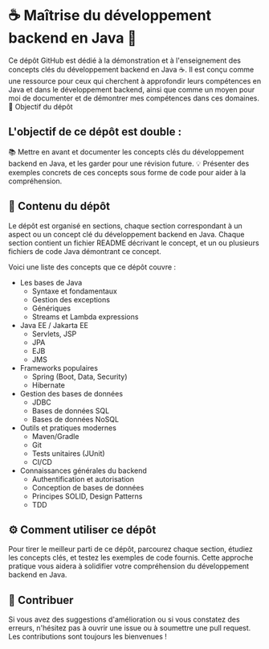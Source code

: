 # ☕️ Maîtrise du développement backend en Java 🚀

Ce dépôt GitHub est dédié à la démonstration et à l'enseignement des concepts clés du développement backend en Java ☕️. Il est conçu comme une ressource pour ceux qui cherchent à approfondir leurs compétences en Java et dans le développement backend, ainsi que comme un moyen pour moi de documenter et de démontrer mes compétences dans ces domaines.
🎯 Objectif du dépôt

## L'objectif de ce dépôt est double :

  📚 Mettre en avant et documenter les concepts clés du développement backend en Java, et les garder pour une révision future.
  💡 Présenter des exemples concrets de ces concepts sous forme de code pour aider à la compréhension.

## 📁 Contenu du dépôt

Le dépôt est organisé en sections, chaque section correspondant à un aspect ou un concept clé du développement backend en Java. Chaque section contient un fichier README décrivant le concept, et un ou plusieurs fichiers de code Java démontrant ce concept.

Voici une liste des concepts que ce dépôt couvre :

  - Les bases de Java
      - Syntaxe et fondamentaux
      - Gestion des exceptions
      - Génériques
      - Streams et Lambda expressions
  - Java EE / Jakarta EE
      - Servlets, JSP
      - JPA
      - EJB
      - JMS
  - Frameworks populaires
      - Spring (Boot, Data, Security)
      - Hibernate
  - Gestion des bases de données
      - JDBC
      - Bases de données SQL
      - Bases de données NoSQL
  - Outils et pratiques modernes
      - Maven/Gradle
      - Git
      - Tests unitaires (JUnit)
      - CI/CD
  - Connaissances générales du backend
      - Authentification et autorisation
      - Conception de bases de données
      - Principes SOLID, Design Patterns
      - TDD
    


## ⚙️ Comment utiliser ce dépôt

Pour tirer le meilleur parti de ce dépôt, parcourez chaque section, étudiez les concepts clés, et testez les exemples de code fournis. Cette approche pratique vous aidera à solidifier votre compréhension du développement backend en Java.

## 🤝 Contribuer

Si vous avez des suggestions d'amélioration ou si vous constatez des erreurs, n'hésitez pas à ouvrir une issue ou à soumettre une pull request. Les contributions sont toujours les bienvenues !
